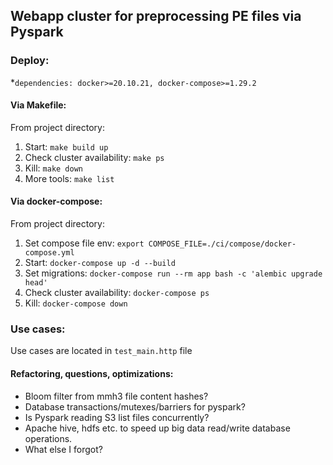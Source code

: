 ## Webapp cluster for preprocessing PE files via Pyspark

### Deploy: 
*`dependencies: docker>=20.10.21, docker-compose>=1.29.2`

#### Via Makefile:
From project directory:
1. Start: `make build up`
2. Check cluster availability: `make ps`
3. Kill: `make down`
4. More tools: `make list`

#### Via docker-compose:
From project directory:
1. Set compose file env: `export COMPOSE_FILE=./ci/compose/docker-compose.yml`
2. Start: `docker-compose up -d --build`
3. Set migrations: `docker-compose run --rm app bash -c 'alembic upgrade head'`
4. Check cluster availability: `docker-compose ps`
5. Kill: `docker-compose down`

### Use cases:

Use cases are located in `test_main.http` file


#### Refactoring, questions, optimizations:

- Bloom filter from mmh3 file content hashes?
- Database transactions/mutexes/barriers for pyspark?
- Is Pyspark reading S3 list files concurrently?
- Apache hive, hdfs etc. to speed up big data read/write database operations.
- What else I forgot?